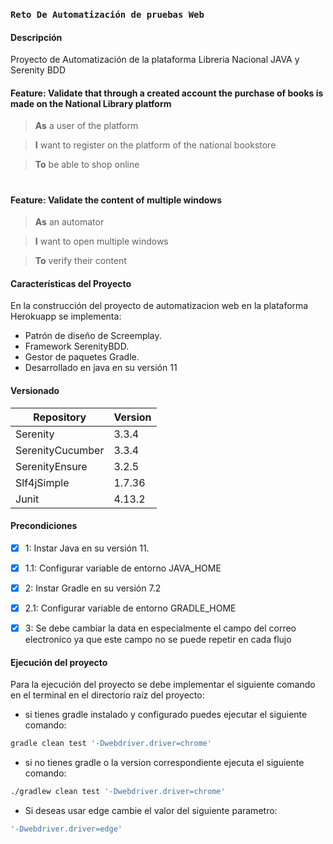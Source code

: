 ### `Reto De Automatización de pruebas Web`

#### Descripción

Proyecto de Automatización de la plataforma Libreria Nacional JAVA y Serenity BDD

#### Feature: Validate that through a created account the purchase of books is made on the National Library platform

> **As** a user of the platform

> **I** want to register on the platform of the national bookstore

> **To** be able to shop online

#
#### Feature: Validate the content of multiple windows
> **As** an automator

> **I** want to open multiple windows

> **To** verify their content

#### Características del Proyecto

En la construcción del proyecto de automatizacion web en la plataforma Herokuapp se implementa:

- Patrón de diseño de Screemplay.
- Framework SerenityBDD.
- Gestor de paquetes Gradle.
- Desarrollado en java en su versión 11

#### Versionado

| Repository       | Version |
|------------------|---------|
| Serenity         | 3.3.4   |
| SerenityCucumber | 3.3.4   |
| SerenityEnsure   | 3.2.5   |
| Slf4jSimple      | 1.7.36  |
| Junit            | 4.13.2  |

#### Precondiciones

- [x] 1: Instar Java en su versión 11.
- [x] 1.1: Configurar variable de entorno JAVA_HOME
- [x] 2: Instar Gradle en su versión 7.2
- [x] 2.1: Configurar variable de entorno GRADLE_HOME
- [x] 3: Se debe cambiar la data en especialmente el campo del correo electronico
         ya que este campo no se puede repetir en cada flujo


#### Ejecución del proyecto

Para la ejecución del proyecto se debe implementar el siguiente comando en el terminal en el directorio raíz del proyecto:
- si tienes gradle instalado y configurado puedes ejecutar el siguiente comando:
```sh
gradle clean test '-Dwebdriver.driver=chrome'
```
- si no tienes gradle o la version correspondiente ejecuta el siguiente comando:
```sh
./gradlew clean test '-Dwebdriver.driver=chrome'
```
- Si deseas usar edge cambie el valor del siguiente parametro:
```sh
'-Dwebdriver.driver=edge'
```

